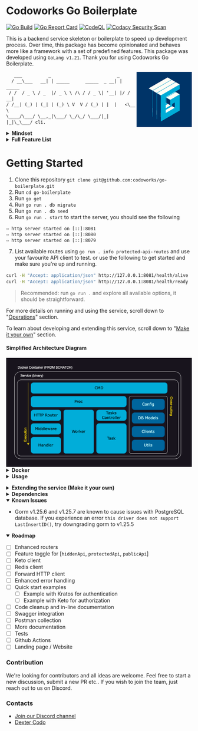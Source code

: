 
# Codoworks Go Boilerplate

[![Go Build](https://github.com/codoworks/go-boilerplate/actions/workflows/go.yml/badge.svg)](https://github.com/codoworks/go-boilerplate/actions/workflows/go.yml)
[![Go Report Card](https://goreportcard.com/badge/github.com/codoworks/go-boilerplate)](https://goreportcard.com/report/github.com/codoworks/go-boilerplate)
[![CodeQL](https://github.com/codoworks/go-boilerplate/actions/workflows/codeql.yml/badge.svg)](https://github.com/codoworks/go-boilerplate/actions/workflows/codeql.yml)
[![Codacy Security Scan](https://github.com/codoworks/go-boilerplate/actions/workflows/codacy.yml/badge.svg)](https://github.com/codoworks/go-boilerplate/actions/workflows/codacy.yml)


This is a backend service skeleton or boilerplate to speed up development process. Over time, this package has become opinionated and behaves more like a framework with a set of predefined features.
This package was developed using `GoLang v1.21`. 
Thank you for using Codoworks Go Boilerplate. 

<img align="right" src="docs/Go-Boilerplate_Logo_Dark_BG_Small_V1.0.png">

```
   ___          _                         _        
  / __\___   __| | _____      _____  _ __| | _____ 
 / /  / _ \ / _  |/ _ \ \ /\ / / _ \| '__| |/ / __|
/ /__| (_) | (_| | (_) \ V  V / (_) | |  |   <\__ \
\____/\___/ \__,_|\___/ \_/\_/ \___/|_|  |_|\_\___/ cli.

```

<details>
<summary><b>Mindset</b></summary>
	
This service is designed for developers to build backend API as quickly as possible - almost as simply as copy and pasting components. The goal is to be able to clone this repository, rename it and get started with your first RESTful CRUD API within minutes.

There are many HTTP libraries on GitHub that enable quick and easy API development, but as your project scales it can quickly become messy without proper structure and workflows, and even more when preparing for production or managing security.

Codoworks Go Boilerplate has all your production needs taken care of in advance, so you can focus your efforts on creating business and application logics.

It's worth noting that this package builds upon [Echo](https://echo.labstack.com) but you can easily adapt it to a different framework.

#### Multi-routers

It's designed with 3 separate routers (public, protected and hidden). Each router has its individual configuration that you can customise to your needs. This enables the following structure:

```
https://your-domain.com/api/<your public api>            # Publicly consumable API
https://api.your-domain.com/<your protected api>         # Your application's API 
https://api.your-domain.com/.admin/<your hidden api>     # Administrative API, not supposed to be available via public internet
```

With this structure, the default router is assumed to be the protected one as most use cases tend to contain a user interface element with a login functionality. 

#### Modular

Speaking of login, this service is designed to be used with self-hosted [ory kratos](https://www.ory.sh/open-source/) for authentication. Since this boilerplate is designed to be modular, you may choose another service provider instead of Kratos. All you have to do is change the authentication.go middleware to your desired service. 

Similarly for authorisation, [ory keto](https://www.ory.sh/open-source/) is the default client for this service as it is well-designed to manage large volumes of transactions.

#### Maintenance

Often, you may need to run something in the background like a cleanup job or perhaps an email watcher. This service is designed with that in mind too. It even provides a watcher that you can run with an http server or indenpendently. Using the same structure you can create your own too.

#### Administration

A well-designed service should also enable the user to perform certain administrative tasks out of the box, like providing a specific user with a given email address or system admin permission. It's likely that a user interface for such feature is not a priority on your product roadmap, hence an API is never developed and as a result, you cannot make use of Postman. To prevent this type of scenario, this boilerplate is shipped with tasks that you can easily extend and execute via command line.

#### Database

Needless to say, almost every service requires a database, this one is no different too. Codowworks Go Boilerplate is designed with MySQL, Postgres and SQLite integration. By default, it uses SQLite to allow a quick start, switching platforms is just a matter of changing an environment variable.

#### Others

Within this boilerplate are also database migrations, logging, routing, hot-reloading, CORS, timeout and even graceful shutdown, which are some of the features you need to get to production as soon as possible. 

We hope you enjoy using Codoworks Go Boilerplate. If you do, please support us by giving this repository a star.
</details>

<details>

<summary><b>Full Feature List</b></summary>

- CLI commands (via Cobra)
- HTTP server (via Echo)
  - Public router
  - Protected router
  - Hidden router
- Daemon processes or workers
- Tasks for custom one-off operations
- Middlewares
  - HTTP header checks and setters
  - Auto error handling and response
  - Authentication via Ory Kratos
  - Authorisation via Ory Keto
  - CORS handling
  - Auto trim trailing slashes
  - Request timeout
  - Gzip responses
  - XSS check
- Databases
  - DB connection (PostgreSQL, MySQL)
  - DB models (ORM using Gorm)
  - DB migrations (using Go Migrate)
  - DB seeds (using Go Migrate)
- JSON forms and model mapping
- Data validation
- Clients
  - Forward HTTP client to forward authorization headers
  - Ory Kratos Client - authentication
  - Ory Keto Client - authorization
- Custom logger
- Graceful shutdown
- Feature toggle: [ory_kratos, ory_keto, db, redis]
</details>

# Getting Started

1. Clone this repository `git clone git@github.com:codoworks/go-boilerplate.git`
2. Run `cd go-boilerplate`
3. Run `go get`
4. Run `go run . db migrate`
5. Run `go run . db seed`
6. Run `go run . start` to start the server, you should see the following
```
⇨ http server started on [::]:8081
⇨ http server started on [::]:8080
⇨ http server started on [::]:8079
```
7. List available routes using `go run . info protected-api-routes` and use your favourite API client to test. or use the following to get started and make sure you're up and running.
```bash
curl -H "Accept: application/json" http://127.0.0.1:8081/health/alive
curl -H "Accept: application/json" http://127.0.0.1:8081/health/ready
```

> Recommended: run `go run .` and explore all available options, it should be straightforward.

For more details on running and using the service, scroll down to "[Operations](#operations)" section. 

To learn about developing and extending this service, scroll down to "[Make it your own](#make-it-your-own)" section. 

#### Simplified Architecture Diagram

<img align="middle" src="docs/Go-Boilerplate_arch.png">

<details>
<summary><b>Docker</b></summary>

The service is shipped with a few docker compose files to get you started, all of which are automated with a Makefile to make things consistent.

#### Quick Start

From the boilerplate root folder, run the quick-start target from the Makefile

```bash
make quick-start
```

#### Quick Start with MySQL

To run an example using MySQL database, from the boilerplate root folder, run the quick-start-mysql target from the Makefile

```bash
make quick-start-mysql
```

#### Quick Start with Postgres

To run an example using Postgres database, from the boilerplate root folder, run the quick-start-mysql target from the Makefile

```bash
make quick-start-postgres
```
</details>


<details>
<summary><b>Usage</b></summary>

### Env Vars

Environment variables are evaluated in the following order to allow flexibility when running in production: 
1. `.env` file
2. environment variables 
3. cmd flags (if available)

Example: if you have `HOST=127.0.0.1` in the `.env` file and `$ EXPORT HOST=0.0.0.0` in a terminal, the service will first read the first value in the env file, which is then overriden by the value in the terminal environment. 

During development, it is recommended to use a `.env` file. You can find a reference under `./.env.sample` to get started. 

To ease your development process, we've included a command to print the environment to better understand your app behaviour. Simply run `go run . info env`. Together with `go run . info features` you should be able to get to the bottom of something. 


<details>
<summary><b>List of all available env vars</b></summary>

| Var Name | Required | Description |
| -------- | -------- | ----------- |
| `HOST` | optional | service host address. default: 0.0.0.0 |
| `PROTECTED_API_PORT` | optional | service port. default: 8080 |
| `PUBLIC_API_PORT` | optional | service port. default: 8081 |
| `HIDDEN_API_PORT` | optional | service port. default: 8079 |
| `DB_HOST` | optional | database host |
| `DB_PORT` | optional | database port |
| `DB_USER` | optional | database username |
| `DB_PASSWORD` | optional | database password |
| `DB_NAME` | optional | database name |
| `DB_TIMEZONE` | optional | database timezone. required with postgres platform |
| `DB_PLATFORM` | optional | enum: ["postgres", "mysql", "sqlite"]. default: "sqlite" |
| `KRATOS_PUBLIC_SERVICE` | optional | ory kratos public api url |
| `KRATOS_ADMIN_SERVICE` | optional | ory kratos admin api url |
| `KETO_READ_SERVICE` | optional | ory keto read api url |
| `KETO_WRITE_SERVICE` | optional | ory keto write api url |
| `REDIS_HOST` | optional | redis host url. required if redis is enabled |
| `REDIS_PORT` | optional | redis port. required if redis is enabled |
| `REDIS_PASSWORD` | optional | redis password. required if redis is enabled |
| `LOG_LEVEL` | optional | enum: ["INFO", "WARN", "DEBUG", "ERROR"]. default: "INFO" |
| `CORS_ALLOW_ORIGINS` | optional | allowed origins. default: "*" |
| `REQUEST_TIMEOUT_DURATION` | optional | number in seconds. default: "60" |
| `DISABLE_FEATURES` | optional | list of features to disable in runtime, make sure its comma separated without spaces |
</details>

### Execution Modes

The service can run in one of two modes, production mode or development mode. 

Development mode is activated using the `-d` or `--dev` flag. Running in this mode will lock the service host to `127.0.0.1` to avoid firewall issues when developing using macOS. You can override this setting using `-H 0.0.0.0` if needed. 

Development mode will also activate useful middlewares that help print incoming request body and input data validation errors for debugging, as well as set the logger level to debug to ease development. Everything else is identical to running in production mode.

You can change the behaviour of the service using flags, see the list of flags below for more.

<details>
<summary><b>List of all flags</b></summary>

| Flag Name | Shorthand | type | Description |
| --------- | --------- | ---- | ----------- |
| `--dev` | `-d` | bool | run in development mode |
| `--env` | `-e` | bool | print environment variables |
| `--host` | `-H` | string | (optional) service host. overrides env vars |
| `--port` | `-P` | string | (optional) service port. overrides env vars |
| `--watcher` | (N/A) | bool | (optional) start watcher in the backgoround |
| `--log` | `-l` | string | (optional) log level |
</details>

### Live Reload / Hot-swap <a name="live-reload"></a>

It's convenient to automatically restart the service every time you save your changes, for that you can use [air](https://github.com/cosmtrek/air), which is a separate go package you can install using the following command

```bash
go install github.com/cosmtrek/air@latest
```

once `air` is installed, you simply need to run `air` to start the service. configurations for that can be found under `./.air.toml`

Live reloading will also work in docker, the `Dockerfile.dev` is configured to install and run the service via `air`

### Operations <a name="operations"></a>

This service is shipped with a cmd client, which means you can run `./go-boilerplate` to view all available commands and help menu.

> - You need to build the service first before you can use `go-boilerplate` 
> - both `./go-boilerplate` and `go run .` can be followed by any flags, commands and sub-commands 

### Required Headers

The service requires `Accept: application/json` header by default for all requests. 

It also requires `Content-Type: application/json` with `POST`, `PUT` and `DELETE` requests.

### Native Development 

If you're writing a small project with a few endpoints then running Go in your terminal shouldn't be much of a problem. You can use the [live-reload](#live-reload) while you're editing your code in your favourite editor. 

To run the service without building, run `go run .` this will achieve the same result as `./go-boilerplate` after building the binary.

> The name `go-boilerplate` will change if you have changed the package name [as mentioned here](#change-pkg-name)

### In-Docker Development

However when you're running a large project with multiple micro-services (multiple instances of this boilerplate), it can be handy to live edit your code while in docker, for that we've designed the `Dockerfile.dev` to get your started.

Simply run `make docker-dev` to get up and running, and to stop it, use `make stop-docker-dev`. Make sure you set your env correctly. 

### Build

To build, run `go build .` this will generate a binary with the default name of the package, in this case it will be `./go-boilerplate` unless you've changed it (which is recommend).

If you've executed the above, you may notice the version by running `./go-boilerplate version` is set to `2.x.x-default`, that's because this is the second interation of this boilerplate. It's recommended that you burn the version into the binary in build time to create versioned builds. To do that, use the following command to build instead

```bash
go build -ldflags="-w -s -extldflags '-static' -X main.VERSION=<YOUR.VERION.HERE>"

# Example
go build -ldflags="-w -s -extldflags '-static' -X main.VERSION=1.0.0"
./go-boilerplate version
# v1.0.0
```

Once built, a single binary file is generated, it's an executable that you can rename and place in any folder as long as your profile PATH can find it. a good place to place it on your local machine would be `/usr/bin` which is where most binaries are. 

### Deployment

If you wish to deploy this service locally, all you need to do is build from the above secion and then ship the outputted binary into a location where your terminal's PATH can find it, you should be able to use it by just calling it's name in your terminal. 

The "Usage" section should get you familiar with all configurations required to configure, operate and maintain this service, deploying it should be a piece of cake onto any dockerized environment.

From a container point of view, i'd encourage you to place this binary in an empty container, i.e. `FROM scratch` in Dockerfile. this helps keep the container size minimal. When tested on an M1 Mac Machine, we got an 18MB container. 
</details>

<a name="make-it-your-own"></a>
<details>
<summary><b>Extending the service (Make it your own)</b></summary>

This section is all about extending the service to create your own application and APIs. 

<a name="change-pkg-name"></a>
> The first thing you'd want to do is to change the package name, find `codoworks/go-boilerplate` in all files and replace it with your desired package name. You can choose to use the general `(org-name)/(project-name)` naming pattern for consistency.


<details>
<summary><b>Migrations</b></summary>

Migrations help create your database and track how it eveolves overtime, here we use [GoMigrate](https://github.com/go-gormigrate/gormigrate) to achieve this along with an added implementation to enable easy extendability and better logs throughout your development process. 

Migrations go under `pkg/db/migrations/<myNewMigration>.go`. The way it's implemented uses `Go`'s `init()` function which means they're added to the list in the alphabetical order they appear in, they get migrated in that order (top to bottom), and rollbacked in the reverse order (bottom up). For this it's best to maintain the naming convention of `YYYYMMDD[00-99]_migration_description`.


Here's a sample migration to get you started:
```go
func init() {
	m := &gormigrate.Migration{}

	m.ID = "2022081801_create_cats_table"

	m.Migrate = func(db *gorm.DB) error {
		type Cat struct {
			models.ModelBase
			Name string `gorm:"size:255"`
			Type string `gorm:"size:255"`
		}

		return AutoMigrateAndLog(db, &Cat{}, m.ID)
	}

	m.Rollback = func(db *gorm.DB) error {
		if err := db.Migrator().DropTable("cats"); err != nil {
			logFail(m.ID, err, true)
		}
		logSuccess(m.ID, true)
		return nil
	}

	AddMigration(m)
}
```

The variable `m` holds the migration details and is added to the list of migrations at the end. `m.ID` is the identifier used by `gomigrate` to keep track of the migrations that already ran so make sure to change that for every migration.


Every migration has 2 methods to be implemented, a `Migrate()` and `Rollback()` methods as described above. Make sure you use the `logSuccess`, `logFail` and `AutoMigrateAndLog()` functions to print the migrations that ran. This would come in very handy with remote deployments. 

It's recommended to declare your models within each migration (separately from models) to keep track of how the database schema is changing throughout the project. You can add/delete columns, rename columns and execute raw SQL in migrations.

> A general good practice would be to flatten your migrations once your application achieves version 1, leaving only neat table creation in each migration.
</details>

<details>
<summary><b>Seeds</b></summary>

Seeds are very similar to migrations, the key difference between the two is that seeds do not implement the `Rollback` function. That's because seeds are intended to create content inside the database, they don't modify the database structure in any way so there's no need for rollbacks. 

Just like migrations, seeds are applied once, and tracked using their unique identifier `ID` by [GoMigrate](https://github.com/go-gormigrate/gormigrate).

Seeds are part of the whole package which allows you to access models, clients and other components directly to configure the application or perhaps provide dummy data to enable streamlined development. 

Here's a seed skeleton to get you started, all you need to do is copy the following structure into a new file under seeds and change the `s.ID` property.

```Go
func init() {

	var s = &gormigrate.Migration{}
	s.ID = "2022081801_new_seed"

	s.Migrate = func(db *gorm.DB) error {

		logSuccess(s.ID)
		return nil
	}

	AddSeed(s)
}
```

And here's a sample seed to give an idea of how you can utilise seeds.

```Go
func init() {

	var s = &gormigrate.Migration{}
	s.ID = "2022081801_seed_cats_data"

	s.Migrate = func(db *gorm.DB) error {

		var err error
    var cats []*models.Cat

		cats = append(cats, &models.Cat{
			Name: "Kitty",
			Type: "Persian",
		})

		cats = append(cats, &models.Cat{
			Name: "Tom",
			Type: "Siamese",
		})

    for _, cat := range cats {
      err = cat.Save()
      if err != nil {
        logFail(s.ID, err)
        return err
      }
    }

		logSuccess(s.ID)
		return nil
	}

	AddSeed(s)
}
```
</details>

<details>
<summary><b>Models</b></summary>

Models can sometimes be a complex aspect of any application, in this section you'll find a breakdown on how you can compose your models or database entities. 

#### Model Structure 

The first thing you'd want to do is to create a struct that matches your database schema, almost all models should embed the `ModelBase` struct that provides the `ID`, `CreatedAt` and `UpdatedAt` properties, excepts can be things like a many to many table where you only need to store 2 identifiers. To learn more about model declarations you can refer to [Gorm](https://gorm.io) official comprehensive documentation. 

Here's a Cat model that should correspond to a Cats table in a database, and contains 5 properties, `ID`, `CreatedAt`, `UpdatedAt`, `Name` and `Type`

```Go
type Cat struct {
	ModelBase
	Name string `gorm:"size:255"`
	Type string `gorm:"size:255"`
}
```
Notice how every property contains a `gorm` decoration to specify things like field size, uniqueness or foreign keys etc. For more details please refer to [Gorm](https://gorm.io)'s documentation.

Your model may sometimes contain properties that do not correspond to a database column, to do that you simply need to use the `gorm:"-"` decoration. 

> Note: given this package is designed to work with multiple database servers like mysql or postgres. Some data types may be available in some servers and not others, it's worth testing your application with differnet servers from time to time as you go to accomodate the ease of switching database server, unless your use-case relies on that specific data type in which case you're making an informed decision to lock your application to that server.

#### Common Basic Functionality

Now that you have a structure that corresponds to a table in your database, some common functionality is in order. Generally one would expect at least the basic CRUD functionality, and ofcourse reading can mean one or more records so more functions can be added. Here's a basic CRUD implementation that is required for any model.

- `FindAll()`, for retrieving all records in the table
```Go
func (model *Cat) FindAll() (models []*Cat, err error) {
	result := db.Model(model).Find(&models)
	return models, result.Error
}
```

- `FindMany()`, for retrieving many items given an array of IDs
```Go
func (model *Cat) FindMany(ids []string) (models []*Cat, err error) {
	result := db.Model(model).Find(&models, ids)
	return models, result.Error
}
```

- `Find()`, for retrieving a single item with a given ID
```Go
func (model *Cat) Find(id string) (m *Cat, err error) {
	result := db.Model(model).Where("ID=?", id).First(&m)
	return m, result.Error
}
```

- `Save()`, for creating a new record in the database and assigning a new ID to it
```Go
func (model *Cat) Save() error {
	return db.Model(model).Create(&model).Error
}
```

- `'Update()`, for updating a record in the database given an existing ID
```Go
func (model *Cat) Update() error {
	return db.Model(model).Updates(&model).Error
}
```

- `Delete()`, for deleting a record in the database given an existing ID
```Go
func (model *Cat) Delete(id string) error {
	return db.Model(model).Where("ID=?", id).Delete(&model).Error
}
```

All of the above functions will return an error if they cannot perform what they're supposed to do, that's useful to inform the user if the data they're looking for exists or is stored. For detailed utilization of these functions, have a look the handlers section. 

These functions are not abstracted to allow granular control over each model as each individual model can quickly morph into something very large with child elements, preload functions and pagination. 


#### Model Accessibility

Given the basic functionality defined in the previous section, we've created the ability to do something like the following:
```Go
...
catModel := &Cat{}

myCat, err := catModel.Find(catID)
if err != nil {
	fmt.Println("couldn't find cat with ID", catID)
}
...
```

The problem with the above code is that you'd need to instantiate a new struct `catModel` from `&Cat{}` in order to have a pointer receiver that can call the `Find()` function. You can avoid that by using the following common structure for all models, right at the top of the model before it's declaration to maintain consistency.
```Go
var cat *Cat = &Cat{}

func CatModel() *Cat {
	return cat
}
```
The above will now create a singleton pattern that you can access from any component within the package like `models.CatModel().Find()`

> Note: the `CatModel()` method should only be used to fetch data from the database, saving, updating and deleting data should be applied to an actual instance that has been returned through a `Find()`, `FindAll()` or `FindMany()` functions.

#### Working with JSON Forms

Once you have retrieved the records needed from the database, you may want to send those records as a response to the user. To do that, forms have been created, while every model is expected to have at least one method named `MapToForm()` that returns a json representation of that model. 

Forms are basic structures that may or may not exactly match all the properties that a model has, the reason why it's done this way is to enable multiple forms where one can contain all model properties, intended for an admin user to view, while another may contain a sanitized version of that model, intended only for a read-only user. 

For more details on creating a form, scroll down to the forms section below. Here you'll find a sample implementation of `MapToForm()` function
```Go
func (model *Cat) MapToForm() *CatForm {
	form := &CatForm{
		Name: model.Name,
		Type: model.Type,
	}
	form.ID = model.ID
	form.CreatedAt = model.CreatedAt
	form.UpdatedAt = model.UpdatedAt
	return form
}
```

#### Complete Code 

Here's a complete code as a model sample that you can copy as a base model.

```Go
var cat *Cat = &Cat{}

func CatModel() *Cat {
	return cat
}

type Cat struct {
	ModelBase
	Name string `gorm:"size:255"`
	Type string `gorm:"size:255"`
}

func (model *Cat) MapToForm() *CatForm {
	form := &CatForm{
		Name: model.Name,
		Type: model.Type,
	}
	form.ID = model.ID
	form.CreatedAt = model.CreatedAt
	form.UpdatedAt = model.UpdatedAt
	return form
}

func (model *Cat) FindAll() (models []*Cat, err error) {
	result := db.Model(model).Find(&models)
	return models, result.Error
}

func (model *Cat) FindMany(ids []string) (models []*Cat, err error) {
	result := db.Model(model).Find(&models, ids)
	return models, result.Error
}

func (model *Cat) Find(id string) (m *Cat, err error) {
	result := db.Model(model).Where("ID=?", id).First(&m)
	return m, result.Error
}

func (model *Cat) Save() error {
	return db.Model(model).Create(&model).Error
}

func (model *Cat) Update() error {
	return db.Model(model).Updates(&model).Error
}

func (model *Cat) Delete(id string) error {
	return db.Model(model).Where("ID=?", id).Delete(&model).Error
}
```
Feel free to copy the above code and replace the name `Cat` to get started. 
</details>

<details>
<summary><b>Forms</b></summary>

Forms are data contracts that are used to send responses to clients and receive/bind user input. 

Each model can have many forms to enable sending specific values with different endpoints. An example scenario would be having an admin with full access to all data in a record whereas a customer has access to a subset of that data.

Data validation is applied to fields in forms. Here's a sample form to get you started 
```Go
type CatForm struct {
	FormBase
	Name string `json:"name" validate:"required,min=2,max=50"`
	Type string `json:"type" validate:"required,min=2,max=80"`
}

func (form *CatForm) MapToModel() *Cat {
	return &Cat{
		Name: form.Name,
		Type: form.Type,
	}
}
```

The `FormBase` struct provides the `ID`, `CreatedAt` and `UpdatedAt` fields. 

Each field should specify the name mapping in json format along with validation rules. For more on validations check out the [Playground Validator documentation](https://github.com/go-playground/validator).

Finally, each form should have a `MapToModel()` function that returns a form so it can be stored after it's been mapped and validated. 
</details>

<details>
<summary><b>Handlers</b></summary>

</details>

<details>
<summary><b>Routers</b></summary>

> Note: this go boilerplate uses [Echo](https://echo.labstack.com). If you're ever in doubt you can refer to Echo's documentation for more details on what's possible with routers.

This boilerplate is shipped with 3 routers, public, privdate and hidden routers. all of them follow the same structure and procedure with slight differences in what is registered within them. 

Why have 3 routers? well, some projects may have public and protected routes and such use-case is straightforward, the latter implements an authentication middleware while the first doesn't. Attempting to achieve such behaviour within a single router can be tricky, so isolated routers running on different ports are used instead. The third "hidden" router is provided to enable a pattern commonly used to allow one microservice to communicate with another without exposing those routes to the public internet. With that said, wiring those 3 routers can easily be achieved by a different service like kubernetes or nginx. 

All routers should go through the following process: 
1. Initialization 
2. Checking for DevMode and enabling related middlewares 
3. Register common middleware 
4. Register health routes
5. Register security middlware 
6. Register user defined routes
7. Register error handler 

Have a look at `pkg/api/routers/protectedApi.go` to familiarize yourself with router initialization process, If you've already created your handlers from the previous section, all you need is to add your new route to this file like so:
```Go
func registerProtectedAPIRoutes() {
	cats := protectedApiRouter.Echo.Group("/cats") // Your new REST resource
	cats.GET("", catsHandlers.Index)               // GET "/cats/" route and handler 
	cats.GET("/:id", catsHandlers.Get)             // GET "/cats/:id" route and handler
	cats.POST("", catsHandlers.Post)               // POST "/cats/" route and handler
	cats.PUT("/:id", catsHandlers.Put)             // PUT "/cats/:id" route and handler
	cats.DELETE("/:id", catsHandlers.Delete)       // DELETE "/cats/:id" route and handler

	// add more routes here ...
}
```

</details>

<details>
<summary><b>Tasks</b></summary>

Tasks is a way to extend the command line cli without having to go through the trouble of understanding the initialization process.

To create a new task, simply add the following sample into a new file `./pkg/tasks/<myTask>.go`

```go

func init() {
	var t = &Task{
		Name:        "myTask",
		Description: "This is my task",
		RequiredArgs: []string{"key1", "key2"}, // add args here
		Run:         execMyTask,
	}
	Tasks.AddTask(t)
}

func execMyTask(env *TaskEnv, args map[string]string) error {
	// task implementation goes here...
	fmt.Println("My task is executed!")
	return nil
}
```

Tasks are automatically injected with an `env` object that contains the environment. they're also injected with an `args` map containing any values added to the exec command, as long as they're separated by '=' like `key1=value1 key2=value2 key3=value3 `.

You can also set the required arguments in `myTask.RequiredArgs = []string{"key1", "key2"}` to prevent execution unless all arguments are provided.

To execute the above task, simply run `go run . task exec myTask` and you should get the "My first task is executed!" message.

</details>

<details>
<summary><b>Error Handling</b></summary>

This boilerplate aims to automate error handling and error responses. 

First let's talk about logging error. When using proper logging mechanics and log levels, you can then leave all your logs in the code and have them printed depending on their severity. The package is shipped with the function `helpers.Error()`, a wrapper that's intended to log an error and return it. Those logs will only be visible if the `LOG_LEVEL` env var permits. Avoid using `fmt.Println()` at all time, instead, you can use `logger.Debug()` or if you're within a handler you can use the `c.Logger().Debug()` helper.

Given that each handler can return an error, the router is configured to handler that error using `pkg/api/handlers/errors/automatedHttpError.go` which will unwrap the error, match it with a list of registered errors under `pkg/api/handlers/errors/errors.go`. Finally, it will construct an error response and respond to that request. 

Validation errors are no different, except they're unwrapped further and sent to the user as individual form inputs so they can be displayed. 

You're encouraged to register and maintain as many errors as you can in the same way, it's useful to have a specific error code mapped to each error, that way we can determine exactly what went wrong in each user-flow. 

</details>

<details>
<summary><b>Adding Env Vars & Features</b></summary>

All environment variables reside in `pkg/config/features`, they're categorized under their respective features like `database.go` or `service.go`. Each env var must have a `mapstructure:` decoration that states how it's spelled in caps when parsing an ENV. You can add your own, it's as simple as adding a new line in any of these files or even create your own. 

Below is a sample of `pkg/config/features/service.go`
```Go
type ServiceConfig struct {
	Host                   string `mapstructure:"HOST"`
	ProtectedApiPort       string `mapstructure:"PROTECTED_API_PORT"`
	PublicApiPort          string `mapstructure:"PUBLIC_API_PORT"`
	HiddenApiPort          string `mapstructure:"HIDDEN_API_PORT"`
	LogLevel               string `mapstructure:"LOG_LEVEL"`
	RequestTimeoutDuration string `mapstructure:"REQUEST_TIMEOUT_DURATION"`
	WatcherSleepInterval   string `mapstructure:"WATCHER_SLEEP_INTERVAL"`
}

var service = &Feature{
	Name:       constants.FEATURE_SERVICE,
	Config:     &ServiceConfig{},
	enabled:    true,
	configured: false,
	ready:      false,
	requirements: []string{
		"Host",
		"ProtectedApiPort",
		"PublicApiPort",
		"HiddenApiPort",
		"LogLevel",
		"RequestTimeoutDuration",
		"WatcherSleepInterval",
	},
}

func init() {
	Features.Add(service)
}
```

From the above example, you can find a type `ServiceConfig` that states what env vars are to be expected. All of these are automatically read from the environment. Env vars must belong to a feature which can be toggled on or off, a feature can also define which ones are required for it to be able to start. 

If you wish to disable that feature, you can mention it in the list of `DISABLE_FEATURES` var in run-time. 

Reading the env vars is the job of `pkg/config/envVars.go`, Each config struct must be registered in `envVars.go`. The config struct is then automatically injected to it's respective feature once it's been initialized.

It's possible to set a default value for each variable, this can be done in `pkg/config/envVars.go` under `setDefaults()`.

By the time the CMD calls the Proc, all env vars would have already been read and injected into their features, making them available for the rest of the package. 

</details>


<details>
<summary><b>Folder Structure</b></summary>

### root folder structure

The package is split into 3 directories

| Directory | Description |
| --------- | ----------- |
| `/ci` | Contains all files related to building or deploying the service such as docker, docker compose, configuration and k8s files|
| `/cmd` | Contains all available commands |
| `/pkg` | Contains all source code files. This is where you'll be spending most of your time |

### pkg folder structure

Every folder must have a file with the same name. example: in `db` folder, there must be a `db.go` file

| Directory | Description |
| --------- | ----------- |
| `/pkg/api` | Everything related to `Echo`, routers and handlers go in here |
| `/pkg/clients` | These are clients used throughout the service. They can be third party services or simple config providers for workflows |
| `/pkg/config` | Service configuration and environment variable management |
| `/pkg/db` | Everything related to database entities and models, as well as migrations and seed data |
| `/pkg/proc` | Entry points for all processes |
| `/pkg/tasks` | User defined tasks available via the command line cli |
| `/pkg/utils` | General utilities used throughout the package that don't belong to any specific package |


<details>
<summary><b>Package tree view</b></summary>

```
+- pkg
|  +- api
|  |  +- handlers
|  |  |  +- healthz
|  |  |  +- errors
|  |  |  +- cats            <--- example handlers
|  |  |  +-                 <--- additional handlers
|  |  +- helpers
|  |  |  +- helpers.go
|  |  |  +-                 <--- additional helpers
|  |  +- middlewares
|  |  |  +- authentication.go
|  |  |  +- authorization.go
|  |  |  +-                 <--- additional middleware
|  |  +- routers
|  |  |  +- router.go
|  |  |  +- hiddenApi.go
|  |  |  +- protectedApi.go
|  |  |  +- publicApi.go
|  |  |  +-                 <--- additional routers
|  |  +- api.go
|  +- clients
|  |  +- db
|  |  +- fhttp
|  |  +- keto
|  |  +- kratos
|  |  +- logger
|  |  +- redis
|  +- config
|  |  +- autoEnv.go
|  |  +- config.go
|  |  +- feature.go
|  |  +- features.go
|  |  +- flags.go
|  |  +- service.go
|  +- db
|  |  +- migrations
|  |  |  +- migrations.go   <--- list of migrations to run, be sure to add yours here
|  |  |  +-                 <--- additional migrations
|  |  +- models
|  |  |  +- models.go
|  |  |  +- forms.go
|  |  |  +- cat.go          <--- example model
|  |  |  +- catForm.go      <--- example form
|  |  |  +-                 <--- additional routers
|  |  +- seeds
|  |  |  +- seeds.go        <--- list of seeds to run, be sure to add yours here
|  |  |  +-                 <--- additional seeds
|  +- proc                  <--- entry point to all processes
|  |  +- proc.go
|  |  +- hiddenApi.go
|  |  +- protectedApi.go
|  |  +- publicApi.go
|  |  +- watcher.go
|  +- tasks
|  |  +- myFirstTask.go
|  |  +-                    <--- additional tasks
|  +- utils
|  |  +- constants
|  |  |  +- constants.go    <--- all literal values
|  |  +- init.go
|  |  +- utils.go           <--- reusable functions that don't belong anywhere else
+- go.mod
+- main.go

```
</details>

</details>

</details>

<details>
<summary><b>Dependencies</b></summary>

This package is purely written in Go, which eases dependency management. All dependencies can be easily installed using the `go get` command. 

There are only 2 optional dependencies that must be installed separately, you can choose to install them or not, the first is [Air](https://github.com/cosmtrek/air) used for [live-reload](#live-reload), and the other is [Docker](https://www.docker.com/products/docker-desktop/).

List of run-time dependencies:

- [GoLang](https://go.dev) v1.20
- [Cobra](https://github.com/spf13/cobra) v1.8.0
- [Viper](https://github.com/spf13/viper) v1.18.2
- [Echo](https://echo.labstack.com) v4.11.3
- [Gorm](https://gorm.io) v1.25.6
- [MySQL](https://github.com/go-gorm/mysql) v1.5.2
- [PostgreSQL](https://github.com/go-gorm/postgres) v1.25.6
- [SQLite](https://github.com/go-gorm/sqlite) v1.5.4
- [GoMigrate](https://github.com/go-gormigrate/gormigrate) v2.1.1
- [Playground Validator](https://github.com/go-playground/validator) v10.17.0
- [Ory Kratos](https://github.com/ory/kratos-client-go) v1.0.0
- [Ory Keto](https://github.com/ory/keto-client-go) v0.5.2
- [Redis](https://github.com/redis/go-redis)

List of development dependencies: 

- [Air](https://github.com/cosmtrek/air)       # Optional for live-reload
- [Docker](https://www.docker.com/products/docker-desktop/)

</details>


<details open>
<summary><b>Known Issues</b></summary>

- Gorm v1.25.6 and v1.25.7 are known to cause issues with PostgreSQL database. If you experience an error `this driver does not support LastInsertID()`, try downgrading gorm to v1.25.5

</details>


<details open>
<summary><b>Roadmap</b></summary>

- [ ] Enhanced routers
- [ ] Feature toggle for [`hiddenApi`, `protectedApi`, `publicApi`]
- [ ] Keto client
- [ ] Redis client
- [ ] Forward HTTP client
- [ ] Enhanced error handling
- [ ] Quick start examples
	- [ ] Example with Kratos for authentication
	- [ ] Example with Keto for authorization
- [ ] Code cleanup and in-line documentation
- [ ] Swagger integration
- [ ] Postman collection
- [ ] More documentation
- [ ] Tests
- [ ] Github Actions 
- [ ] Landing page / Website 

</details>


### Contribution

We're looking for contributors and all ideas are welcome. Feel free to start a new discussion, submit a new PR etc.. If you wish to join the team, just reach out to us on Discord.

### Contacts

- [Join our Discord channel](https://discord.gg/Q27kgPVub7)
- [Dexter Codo](mailto:dexter@dexterexplains.com)
